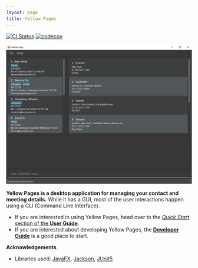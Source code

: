 ```yaml
---
layout: page
title: Yellow Pages
---
```


[![CI Status](https://github.com/se-edu/addressbook-level3/workflows/Java%20CI/badge.svg)](https://github.com/se-edu/addressbook-level3/actions)
[![codecov](https://codecov.io/gh/AY2223S1-CS2103-F13-3/tp/branch/master/graph/badge.svg?token=KEROWHVE8S)](https://codecov.io/gh/AY2223S1-CS2103-F13-3/tp)

![Ui](images/Ui.png)

**Yellow Pages is a desktop application for managing your contact and meeting details.** While it has a GUI, most of the user interactions happen using a CLI (Command Line Interface).

* If you are interested in using Yellow Pages, head over to the [_Quick Start_ section of the **User Guide**](UserGuide.html#quick-start).
* If you are interested about developing Yellow Pages, the [**Developer Guide**](DeveloperGuide.html) is a good place to start.


**Acknowledgements**

* Libraries used: [JavaFX](https://openjfx.io/), [Jackson](https://github.com/FasterXML/jackson), [JUnit5](https://github.com/junit-team/junit5)

